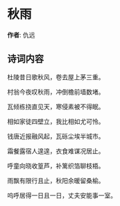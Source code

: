 # 秋雨

**作者**: 仇远

## 诗词内容

杜陵昔日歌秋风，卷去屋上茅三重。

村翁今夜叹秋雨，冲倒檐前墙数堵。

瓦倾栋挠直见天，寒侵素被不得眠。

相如家徒四壁立，我比相如尤可怜。

钱唐近报融风起，瓦砾尘埃半城市。

霜餐露宿人遑遑，衣食难谋况居止。

呼童向晓收篁芦，补篱织箔聊枝梧。

雨飘有限行且止，秋阳余暖留桑榆。

呜呼居得一日且一日，丈夫安能事一室。


